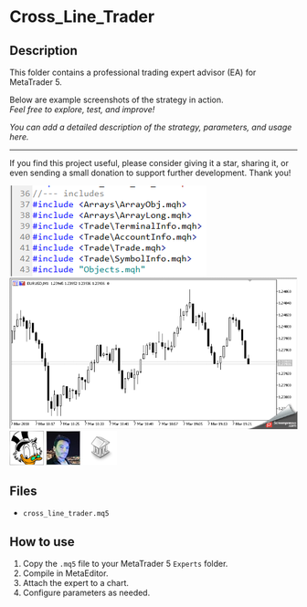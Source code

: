 # Cross_Line_Trader

## Description
This folder contains a professional trading expert advisor (EA) for MetaTrader 5.

Below are example screenshots of the strategy in action.  
*Feel free to explore, test, and improve!*

*You can add a detailed description of the strategy, parameters, and usage here.*

---

If you find this project useful, please consider giving it a star, sharing it, or even sending a small donation to support further development. Thank you!

![Screenshot](159219655416.png)
![Screenshot](2018-03-08_00h28_14.gif)
![Screenshot](5AB1239C-48CA.png)
![Screenshot](649d077d-62a5.jpg)
![Screenshot](library.png)

## Files
- `cross_line_trader.mq5`

## How to use
1. Copy the `.mq5` file to your MetaTrader 5 `Experts` folder.
2. Compile in MetaEditor.
3. Attach the expert to a chart.
4. Configure parameters as needed.

